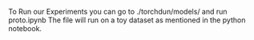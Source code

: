 To Run our Experiments you can go to ./torchdun/models/ and run proto.ipynb
The file will run on a toy dataset as mentioned in the python notebook.
